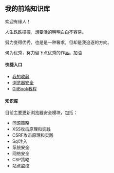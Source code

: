 ## 我的前端知识库

欢迎有缘人！

人生跌跌撞撞，想要活的明明白白不容易。

努力变得优秀，也是是一种奢求，但却是我追逐的方向。

何为优秀，努力留下点优秀的作品。加油

#### 快捷入口

- [我的收藏](https://lpfbook.gitbook.io/docs/collection)
- [浏览器安全](https://lpfbook.gitbook.io/docs/browser-security)
- [GitBook教程](https://lpfbook.gitbook.io/docs/gitbook)

#### 知识库

目前主要更新浏览器安全模块，包括：

- 同源策略
- XSS攻击原理和实践
- CSRF攻击原理和实践
- Sql注入
- 系统安全
- 网络安全
- CSP策略
- 站点监控
